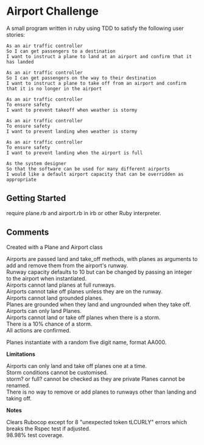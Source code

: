 # Airport Challenge

A small program written in ruby using TDD to satisfy the following user stories:

```
As an air traffic controller
So I can get passengers to a destination
I want to instruct a plane to land at an airport and confirm that it has landed

As an air traffic controller
So I can get passengers on the way to their destination
I want to instruct a plane to take off from an airport and confirm that it is no longer in the airport

As an air traffic controller
To ensure safety
I want to prevent takeoff when weather is stormy

As an air traffic controller
To ensure safety
I want to prevent landing when weather is stormy

As an air traffic controller
To ensure safety
I want to prevent landing when the airport is full

As the system designer
So that the software can be used for many different airports
I would like a default airport capacity that can be overridden as appropriate
```

## Getting Started

require plane.rb and airport.rb in irb or other Ruby interpreter.

## Comments

Created with a Plane and Airport class

Airports are passed land and take_off methods, with planes as arguments to add and remove them from the airport's runway.  
Runway capacity defaults to 10 but can be changed by passing an integer to the airport when instantiated.  
Airports cannot land planes at full runways.  
Airports cannot take off planes unless they are on the runway.  
Airports cannot land grounded planes.  
Planes are grounded when they land and ungrounded when they take off.  
Airports can only land Planes.  
Airports cannot land or take off planes when there is a storm.  
There is a 10% chance of a storm.  
All actions are confirmed.  

Planes instantiate with a random five digit name, format AA000.

**Limitations**

Airports can only land and take off planes one at a time.  
Storm conditions cannot be customised.  
storm? or full? cannot be checked as they are private
Planes cannot be renamed.  
There is no way to remove or add planes to runways other than landing and taking off.  

**Notes**

Clears Rubocop except for 8 "unexpected token tLCURLY" errors which breaks the Rspec test if adjusted.  
98.98% test coverage.
